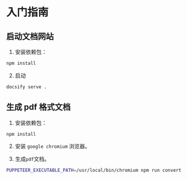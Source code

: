 # 入门指南

## 启动文档网站

1. 安装依赖包：

```bash
npm install
```

2. 启动

```bash
docsify serve .
```

## 生成 pdf 格式文档

1. 安装依赖包：

```bash
npm install
```

2. 安装 `google chromium` 浏览器。

3. 生成`pdf`文档。

```bash
PUPPETEER_EXECUTABLE_PATH=/usr/local/bin/chromium npm run convert
```